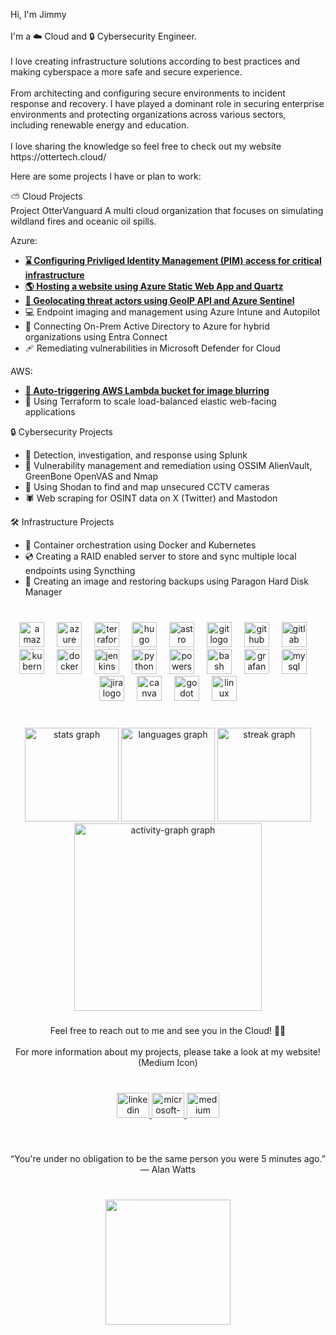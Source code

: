 <p align="left">Hi, I'm Jimmy<br>
  <br>I'm a ☁️ Cloud and 🔒 Cybersecurity Engineer.<br>
  <br>I love creating infrastructure solutions according to best practices and making cyberspace a more safe and secure experience.<br>  
  <br>From architecting and configuring secure environments to incident response and recovery. I have played a dominant role in securing enterprise environments and protecting organizations across various sectors, including renewable energy and education.<br><br>I love sharing the knowledge so feel free to check out my website https://ottertech.cloud/<br>
  
Here are some projects I have or plan to work:<br>

  <p1> ⛅ Cloud Projects<br> </p1>
  Project OtterVanguard
  A multi cloud organization that focuses on simulating wildland fires and oceanic oil spills.
  
  Azure:
  - <b>[⌛ Configuring Privliged Identity Management (PIM) access for critical infrastructure](https://ottertech.cloud/2-Azure-Services/Privileged-Identity-Management-(PIM))</b>
  - <b>[🌎 Hosting a website using Azure Static Web App and Quartz](https://ottertech.cloud/1-Projects/Creating-a-Static-Website-using-Azure)</b>
  - <b>[🎯 Geolocating threat actors using GeoIP API and Azure Sentinel](https://github.com/JimmyDuong00/Sentinel-Threat-Map)</b>
  - 💻 Endpoint imaging and management using Azure Intune and Autopilot<br>
  - 📃 Connecting On-Prem Active Directory to Azure for hybrid organizations using Entra Connect<br>
  - 🩹 Remediating vulnerabilities in Microsoft Defender for Cloud<br>
  
  AWS:
  - <b>[📸 Auto-triggering AWS Lambda bucket for image blurring](https://ottertech.cloud/02-Projects/02.03-Transforming-images-using-S3-Events-and-Lambda)</b>
  - 🔨 Using Terraform to scale load-balanced elastic web-facing applications<br>
    
  🔒 Cybersecurity Projects<br>
  - 🔎 Detection, investigation, and response using Splunk <br>
  - 🏹 Vulnerability management and remediation using OSSIM AlienVault, GreenBone OpenVAS and Nmap<br>
  - 🎥 Using Shodan to find and map unsecured CCTV cameras<br>
  - 🕷  Web scraping for OSINT data on X (Twitter) and Mastodon<br>
  
  🛠️ Infrastructure Projects<br>
  - 🐳 Container orchestration using Docker and Kubernetes<br>
  - 💿 Creating a RAID enabled server to store and sync multiple local endpoints using Syncthing<br>
  - 💾 Creating an image and restoring backups using Paragon Hard Disk Manager<br>

###

<br clear="both">

<div align="center">
  <img src="https://skillicons.dev/icons?i=aws" height="40" alt="amazonwebservices logo"  />
  <img width="12" />
  <img src="https://skillicons.dev/icons?i=azure" height="40" alt="azure logo"  />
  <img width="12" />
  <img src="https://cdn.jsdelivr.net/gh/devicons/devicon/icons/terraform/terraform-original.svg" height="40" alt="terraform logo"  />
  <img width="12" />
  <img src="https://cdn.simpleicons.org/hugo/FF4088" height="40" alt="hugo logo"  />
  <img width="12" />
  <img src="https://skillicons.dev/icons?i=astro" height="40" alt="astro logo"  />
  <img width="12" />
  <img src="https://skillicons.dev/icons?i=git" height="40" alt="git logo"  />
  <img width="12" />
  <img src="https://skillicons.dev/icons?i=github" height="40" alt="github logo"  />
  <img width="12" />
  <img src="https://skillicons.dev/icons?i=gitlab" height="40" alt="gitlab logo"  />
  <img width="12" />
  <img src="https://skillicons.dev/icons?i=kubernetes" height="40" alt="kubernetes logo"  />
  <img width="12" />
  <img src="https://skillicons.dev/icons?i=docker" height="40" alt="docker logo"  />
  <img width="12" />
  <img src="https://skillicons.dev/icons?i=jenkins" height="40" alt="jenkins logo"  />
  <img width="12" />
  <img src="https://skillicons.dev/icons?i=py" height="40" alt="python logo"  />
  <img width="12" />
  <img src="https://skillicons.dev/icons?i=powershell" height="40" alt="powershell logo"  />
  <img width="12" />
  <img src="https://cdn.simpleicons.org/gnubash/4EAA25" height="40" alt="bash logo"  />
  <img width="12" />
  <img src="https://cdn.simpleicons.org/grafana/F46800" height="40" alt="grafana logo"  />
  <img width="12" />
  <img src="https://skillicons.dev/icons?i=mysql" height="40" alt="mysql logo"  />
  <img width="12" />
  <img src="https://cdn.jsdelivr.net/gh/devicons/devicon/icons/jira/jira-original.svg" height="40" alt="jira logo"  />
  <img width="12" />
  <img src="https://cdn.simpleicons.org/canva/00C4CC" height="40" alt="canva logo"  />
  <img width="12" />
  <img src="https://skillicons.dev/icons?i=godot" height="40" alt="godot logo"  />
  <img width="12" />
  <img src="https://cdn.simpleicons.org/linux/FCC624" height="40" alt="linux logo"  />
</div>

###

<br clear="both">

<div align="center">
  <img src="https://github-readme-stats.vercel.app/api?username=JimmyDuong00&hide_title=false&hide_rank=false&show_icons=true&include_all_commits=true&count_private=true&disable_animations=false&theme=dracula&locale=en&hide_border=false&order=1" height="150" alt="stats graph"  />
  <img src="https://github-readme-stats.vercel.app/api/top-langs?username=JimmyDuong00&locale=en&hide_title=false&layout=compact&card_width=320&langs_count=5&theme=dracula&hide_border=false&order=2" height="150" alt="languages graph"  />
  <img src="https://streak-stats.demolab.com?user=JimmyDuong00&locale=en&mode=daily&theme=dracula&hide_border=false&border_radius=5&order=3" height="150" alt="streak graph"  />
  <img src="https://github-readme-activity-graph.vercel.app/graph?username=JimmyDuong00&radius=16&theme=react&area=true&order=5" height="300" alt="activity-graph graph"  />
</div>

###

<p align="center">Feel free to reach out to me and see you in the Cloud! 🦦🌊<br><br>For more information about my projects, please take a look at my website! (Medium Icon)</p>

###

<br clear="both">

<div align="center">
  <a href="https://www.linkedin.com/in/jimmyduong00/" target="_blank">
    <img src="https://raw.githubusercontent.com/maurodesouza/profile-readme-generator/master/src/assets/icons/social/linkedin/default.svg" width="52" height="40" alt="linkedin logo"  />
  </a>
  <a href="j.duong00@outlook.com" target="_blank">
    <img src="https://raw.githubusercontent.com/maurodesouza/profile-readme-generator/master/src/assets/icons/social/microsoft-outlook/default.svg" width="52" height="40" alt="microsoft-outlook logo"  />
  </a>
  <a href="https://ottertech.cloud" target="_blank">
    <img src="https://raw.githubusercontent.com/maurodesouza/profile-readme-generator/master/src/assets/icons/social/medium/default.svg" width="52" height="40" alt="medium logo"  />
  </a>
</div>

###

<br clear="both">

<p align="center">“You're under no obligation to be the same person you were 5 minutes ago.”<br>― Alan Watts</p>

###

<br clear="both">

<div align="center">
  <img height="200" src="https://i.imgflip.com/8z53a3.gif"  />
</div>

###
